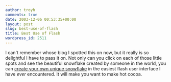 ```yaml
---
author: troyh
comments: true
date: 2003-12-06 00:53:35+00:00
layout: post
slug: best-use-of-flash
title: Best Use of Flash
wordpress_id: 2511
---
```


I can't remember whose blog I spotted this on now, but it really is so delightful I have to pass it on.  Not only can you click on each of those little spots and see the beautiful snowflake created by someone in the world, you can [create your own unique snowflake](http://www.popularfront.com/seasonsgreetings/) in the easiest flash user interface I have *ever* encountered.  It will make you want to make hot cocoa.
